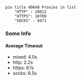 
```mermaid
pie title 40640 Proxies in list
    "HTTP" : 28612
    "HTTPS": 10709
    "SOCKS" : 8471
```

### Some Info
#### Average Timeout

- mixed: 4.0s
- http: 2.2s
- https: 8.1s
- socks: 6.5s